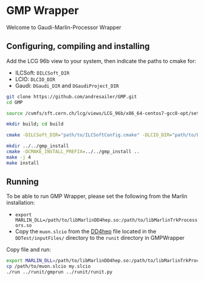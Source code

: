 # GMP Wrapper

Welcome to Gaudi-Marlin-Processor Wrapper

## Configuring, compiling and installing

Add the LCG 96b view to your system, then indicate the paths to cmake for:
- ILCSoft: `DILCSoft_DIR`
- LCIO: `DLCIO_DIR`
- Gaudi: `DGaudi_DIR` and `DGaudiProject_DIR`

```bash
git clone https://github.com/andresailer/GMP.git
cd GMP

source /cvmfs/sft.cern.ch/lcg/views/LCG_96b/x86_64-centos7-gcc8-opt/setup.sh

mkdir build; cd build

cmake -DILCSoft_DIR="path/to/ILCSoftConfig.cmake" -DLCIO_DIR="path/to/LCIOConfig.cmake" -DGaudi_DIR="path/to/GaudiInstallation" -DGaudiProject_DIR="path/to/GaudiInstallation" ..

mkdir ../../gmp_install
cmake -DCMAKE_INSTALL_PREFIX=../../gmp_install ..
make -j 4
make install
```

## Running

To be able to run GMP Wrapper, please set the following from the Marlin installation:
- `export MARLIN_DLL=/path/to/libMarlinDD4hep.so:/path/to/libMarlinTrkProcessors.so`
- Copy the `muon.slcio` from the [DD4hep](https://github.com/AIDASoft/DD4hep) file located in the `DDTest/inputFiles/` directory to the `runit` directory in GMPWrapper

Copy file and run:

```bash
export MARLIN_DLL=/path/to/libMarlinDD4hep.so:/path/to/libMarlinTrkProcessors.so
cp /path/to/muon.slcio my.slcio
./run ../runit/gmprun ../runit/runit.py
```
